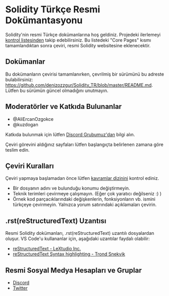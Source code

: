 # Solidity Türkçe Resmi Dokümantasyonu

Solidity'nin resmi Türkçe dokümanlarına hoş geldiniz. Projedeki ilerlemeyi [kontrol listesinden](https://github.com/solidity-docs/tr-turkish/issues/1) takip edebilirsiniz. Bu listedeki "Core Pages" kısmı tamamlandıktan sonra çeviri, resmi Solidity websitesine eklenecektir.

## Dokümanlar

Bu dokümanların çevirisi tamamlanırken, çevrilmiş bir sürümünü bu adreste bulabilirsiniz: https://github.com/denizozzgur/Solidity_TR/blob/master/README.md. Lütfen bu sürümün güncel olmadığını unutmayın.

## Moderatörler ve Katkıda Bulunanlar

- @AliErcanOzgokce
- @kuzdogan

Katkıda bulunmak için lütfen [Discord Grubumuz'dan](https://discord.gg/cyN3vrhB) bilgi alın.

Çeviri görevini aldığınız sayfaları lütfen başlangıçta belirlenen zamana göre teslim edin.

## Çeviri Kuralları

Çeviri yapmaya başlamadan önce lütfen [kavramlar dizinini](/GLOSSARY.md) kontrol ediniz.

- Bir dosyanın adını ve bulunduğu konumu değiştirmeyin.
- Teknik terimleri çevirmeye çalışmayın. (Eğer çok yaratıcı değilseniz :) )
- Örnek kod parçacıklarındaki değişkenlerin, fonksiyonların vb. ismini türkçeye çevirmeyin. Yalnızca yorum satırındaki açıklamaları çevirin.

## .rst(reStructuredText) Uzantısı

Resmi Solidity dokümanları, .rst(reStructuredText) uzantılı dosyalardan oluşur. VS Code'u kullananlar için, aşağıdaki uzantılar faydalı olabilir:

- [reStructuredText - LeXtudio Inc.](https://marketplace.visualstudio.com/items?itemName=lextudio.restructuredtext)
- [reStructuredText Syntax highlighting - Trond Snekvik](https://marketplace.visualstudio.com/items?itemName=trond-snekvik.simple-rst)

## Resmi Sosyal Medya Hesapları ve Gruplar

- [Discord](https://discord.gg/cyN3vrhB)
- [Twitter](https://twitter.com/TrSolidity)
